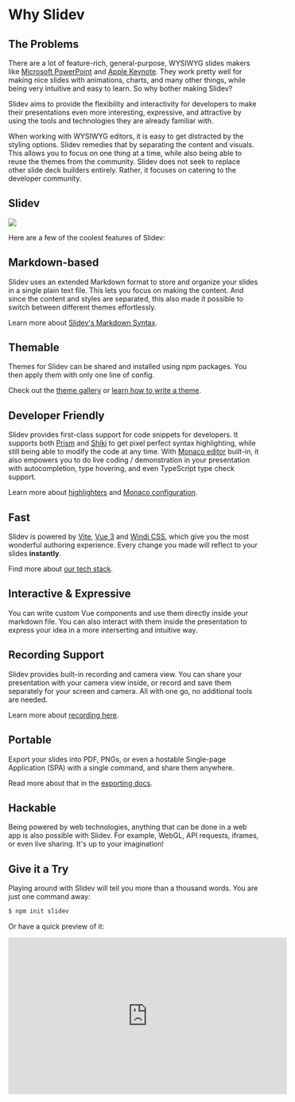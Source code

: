 # Why Slidev

## The Problems

There are a lot of feature-rich, general-purpose, WYSIWYG slides makers like [Microsoft PowerPoint](https://www.microsoft.com/en-us/microsoft-365/powerpoint) and [Apple Keynote](https://www.apple.com/keynote/). They work pretty well for making nice slides with animations, charts, and many other things, while being very intuitive and easy to learn. So why bother making Slidev?

Slidev aims to provide the flexibility and interactivity for developers to make their presentations even more interesting, expressive, and attractive by using the tools and technologies they are already familiar with. 

When working with WYSIWYG editors, it is easy to get distracted by the styling options. Slidev remedies that by separating the content and visuals. This allows you to focus on one thing at a time, while also being able to reuse the themes from the community. Slidev does not seek to replace other slide deck builders entirely. Rather, it focuses on catering to the developer community.

## Slidev

![](/screenshots/cover.png)

Here are a few of the coolest features of Slidev:

## Markdown-based

Slidev uses an extended Markdown format to store and organize your slides in a single plain text file. This lets you focus on making the content. And since the content and styles are separated, this also made it possible to switch between different themes effortlessly.

Learn more about [Slidev's Markdown Syntax](/guide/syntax).

## Themable

Themes for Slidev can be shared and installed using npm packages. You then apply them with only one line of config.

Check out the [theme gallery](/themes/gallery) or [learn how to write a theme](/themes/write-a-theme).

## Developer Friendly

Slidev provides first-class support for code snippets for developers. It supports both [Prism](https://prismjs.com/) and [Shiki](https://github.com/shikijs/shiki) to get pixel perfect syntax highlighting, while still being able to modify the code at any time. With [Monaco editor](https://microsoft.github.io/monaco-editor/) built-in, it also empowers you to do live coding / demonstration in your presentation with autocompletion, type hovering, and even TypeScript type check support.

Learn more about [highlighters](/custom/highlighters) and [Monaco configuration](/custom/config-monaco).

## Fast

Slidev is powered by [Vite](https://vitejs.dev/), [Vue 3](https://v3.vuejs.org/) and [Windi CSS](https://windicss.org/), which give you the most wonderful authoring experience. Every change you made will reflect to your slides **instantly**.

Find more about [our tech stack](/guide/#tech-stack).

## Interactive & Expressive

You can write custom Vue components and use them directly inside your markdown file. You can also interact with them inside the presentation to express your idea in a more interserting and intuitive way.

## Recording Support

Slidev provides built-in recording and camera view. You can share your presentation with your camera view inside, or record and save them separately for your screen and camera. All with one go, no additional tools are needed.

Learn more about [recording here](/guide/recording).

## Portable

Export your slides into PDF, PNGs, or even a hostable Single-page Application (SPA) with a single command, and share them anywhere.

Read more about that in the [exporting docs](/guide/exporting).

## Hackable

Being powered by web technologies, anything that can be done in a web app is also possible with Slidev. For example, WebGL, API requests, iframes, or even live sharing. It's up to your imagination!

## Give it a Try

Playing around with Slidev will tell you more than a thousand words. You are just one command away:

```bash
$ npm init slidev
```

Or have a quick preview of it:

<iframe width="560" height="315" src="https://www.youtube.com/embed/eW7v-2ZKZOU" title="YouTube video player" frameborder="0" allow="accelerometer; autoplay; clipboard-write; encrypted-media; gyroscope; picture-in-picture" allowfullscreen></iframe>
